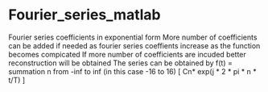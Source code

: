 # Fourier_series_matlab
Fourier series coefficients in exponential form
More number of coefficients can be added if needed as fourier series coeffients increase as the function becomes compicated
If more number of coefficients are incuded better reconstruction will be obtained
The series can be obtained by f(t) = summation n from -inf to inf (in this case -16 to 16) [ Cn* exp(j * 2 * pi * n * t/T) ]
